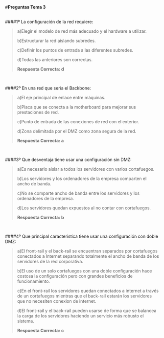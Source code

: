 ﻿#**Preguntas  Tema 3**</br></br>

####1º La configuración de la red requiere:

> a)Elegir el modelo de red más adecuado y el hardware a utilizar.
>
> b)Estructurar la red aislando subredes.
>
> c)Definir los puntos de entrada a las diferentes subredes.
>
> d)Todas las anteriores son correctas.
> 
>**Respuesta Correcta: d**
</br>

####2º En una red que sería el Backbone:

> a)El eje principal de enlace entre máquinas.
>
> b)Placa que se conecta a la motherboard para mejorar sus prestaciones de red.
>
> c)Punto de entrada de las conexiones de red con el exterior.
>
> d)Zona delimitada por el DMZ como zona segura de la red.
> 
>**Respuesta Correcta: a**

</br>

####3º Que desventaja tiene usar una configuración sin DMZ:

> a)Es necesario aislar a todos los servidores con varios cortafuegos.
>
> b)Los servidores y los ordenadores de la empresa comparten el ancho de banda.
>
> c)No se comparte ancho de banda entre los servidores y los ordenadores de la empresa.
>
> d)Los servidores quedan expuestos al no contar con cortafuegos.
> 
>**Respuesta Correcta: b**

</br>

####4º Que principal caracteristica tiene usar una configuración con doble DMZ:

> a)El front-rail y el back-rail se encuentran separados por cortafuegos conectados a Internet separando totalmente el ancho de banda de los servidores de la red corporativa. 
>
> b)El uso de un solo cortafuegos con una doble configuración hace costosa la configuración pero con grandes beneficios de funcionamiento.
>
> c)En el front-rail los servidores quedan conectados a internet a través de un cortafuegos mientras que el back-rail estarán los servidores que no necesiten conexion de internet.
>
> d)El front-rail y el back-rail pueden usarse de forma que se balancea la carga de los servidores haciendo un servicio más robusto el sistema.
> 
>**Respuesta Correcta: c**

</br>

